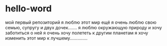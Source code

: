 # hello-word
мой первый репозиторий
я люблю этот мир
ещё я очень люблю свою семью, супругу и двух дочек.......
я люблю окружающую природу и хочу заботиться о ней
я очень хочу полететь к другим планетам
я хочу изменить этот мир к лучшему..............
